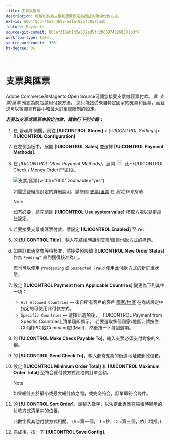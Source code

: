 ```yaml
---
title: 支票與匯票
description: 瞭解如何將支票和匯票設定為商店的離線付款方式。
exl-id: e004f0c3-f659-4b08-a41a-88bfc05acaab
feature: Payments
source-git-commit: 8b5af316ab1d2e632ed5fc2066974326830ab3f7
workflow-type: tm+mt
source-wordcount: '336'
ht-degree: 0%

---
```


# 支票與匯票

Adobe Commerce和Magento Open Source可讓您接受支票或匯票付款。 此 _支票/匯票_ 預設為商店啟用付款方法。 您只能接受來自特定國家的支票和匯票，而且您可以微調具有最小和最大訂單總限制的設定。

**_若要以支票或匯票來設定付款，請執行下列步驟：_**

1. 在 _管理員_ 側欄，前往 **[!UICONTROL Stores]** > _[!UICONTROL Settings]_>**[!UICONTROL Configuration]**.

1. 在左側面板中，展開 **[!UICONTROL Sales]** 並選擇 **[!UICONTROL Payment Methods]**.

1. 在 _[!UICONTROL Other Payment Methods]_，展開 ![展開選擇器](../assets/icon-display-expand.png) 此&#x200B;**[!UICONTROL Check / Money Order]**區段。

   ![支票/匯票](../configuration-reference/sales/assets/payment-methods-check-money-order.png){width="600" zoomable="yes"}

   如需這些組態設定的詳細說明，請參閱 [支票/匯票](../configuration-reference/sales/payment-methods.md#check--money-order) 在 _設定參考指南_.

   >[!NOTE]
   >
   >如有必要，請先清除 **[!UICONTROL Use system value]** 核取方塊以變更這些設定。

1. 若要接受支票或匯票付款，請設定 **[!UICONTROL Enabled]** 至 `Yes`.

1. 的 **[!UICONTROL Title]**，輸入在結帳時識別支票/匯票付款方式的標題。

1. 如果訂單通常會等待核准，請接受預設值 **[!UICONTROL New Order Status]** 作為 `Pending"` 直到獲得核准為止。

   您也可以使用 `Processing` 或 `Suspected Fraud` 使用此付款方式的新訂單狀態。

1. 設定 **[!UICONTROL Payment from Applicable Countries]** 變更為下列其中一項：

   - `All Allowed Countries`  — 來自所有客戶的客戶 [國家/地區](../getting-started/store-details.md#country-options) 在商店設定中指定的可使用此付款方式。
   - `Specific Countries`  — 選擇此選項後， _[!UICONTROL Payment from Specific Countries]_清單隨即顯示。 若要選取多個國家/地區，請按住Ctrl鍵(PC)或Command鍵(Mac)，然後按一下每個選項。

1. 的 **[!UICONTROL Make Check Payable To]**，輸入支票必須支付對象的名稱。

1. 的 **[!UICONTROL Send Check To]**，輸入郵寄支票的街道地址或郵政信箱。

1. 設定 **[!UICONTROL Minimum Order Total]** 和 **[!UICONTROL Maximum Order Total]** 至符合此付款方式資格的訂單金額。

   >[!NOTE]
   >
   >如果總計介於最小或最大總計值之間，或完全符合，訂單即符合條件。

1. 的 **[!UICONTROL Sort Order]**，請輸入數字，以決定此專案在結帳時顯示的付款方式清單中的位置。

   此數字與其他付款方式相關。 (`0` =第一個， `1` =秒， `2` =第三個，依此類推。)

1. 完成後，按一下 **[!UICONTROL Save Config]**.
